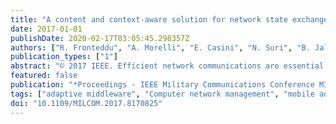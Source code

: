 ```yaml
---
title: "A content and context-aware solution for network state exchange in tactical networks"
date: 2017-01-01
publishDate: 2020-02-17T03:05:45.298357Z
authors: ["R. Fronteddu", "A. Morelli", "E. Casini", "N. Suri", "B. Jalaian", "L. Sadler"]
publication_types: ["1"]
abstract: "© 2017 IEEE. Efficient network communications are essential to enable network-centric warfare. However, tactical edge networks present an extremely challenging and heterogeneous networking environment due to heterogeneous architectures, dynamic topologies, unwanted adversarial behavior, interference, and other wireless channel conditions. In order to support end-user applications and guarantee system performance and interoperability in such constrained environments, it is critical to adapt the volume and type of traffic generated by applications to the continuously varying network conditions. To this end, we extended the Agile Computing Middleware (ACM) with capabilities specifically designed to provide network state detection and adaptation in constrained networks. In this paper, we present SENSEI (for Smart Estimation of Network StatE Information), a set of components of the ACM that provides effective strategies for the dissemination of network state information. SENSEI implements a content- and context-aware clustering-based algorithm for the distribution of network state information that can significantly reduce the overhead associated with network state information sharing."
featured: false
publication: "*Proceedings - IEEE Military Communications Conference MILCOM*"
tags: ["adaptive middleware", "Computer network management", "mobile ad hoc networks", "network state estimation", "tactical networks"]
doi: "10.1109/MILCOM.2017.8170825"
---
```


